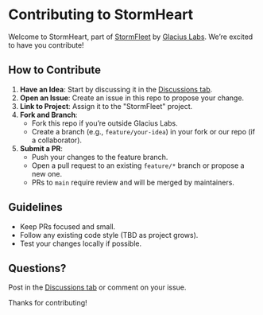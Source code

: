 # Contributing to StormHeart

Welcome to StormHeart, part of [StormFleet](https://github.com/orgs/Glacius-Labs/projects/1) by [Glacius Labs](https://github.com/Glacius-Labs). We’re excited to have you contribute!

## How to Contribute
1. **Have an Idea**: Start by discussing it in the [Discussions tab](https://github.com/Glacius-Labs/StormHeart/discussions).
2. **Open an Issue**: Create an issue in this repo to propose your change.
3. **Link to Project**: Assign it to the "StormFleet" project.
4. **Fork and Branch**:  
   - Fork this repo if you’re outside Glacius Labs.  
   - Create a branch (e.g., `feature/your-idea`) in your fork or our repo (if a collaborator).
5. **Submit a PR**:  
   - Push your changes to the feature branch.  
   - Open a pull request to an existing `feature/*` branch or propose a new one.  
   - PRs to `main` require review and will be merged by maintainers.

## Guidelines
- Keep PRs focused and small.
- Follow any existing code style (TBD as project grows).
- Test your changes locally if possible.

## Questions?
Post in the [Discussions tab](https://github.com/Glacius-Labs/StormHeart/discussions) or comment on your issue.

Thanks for contributing!
